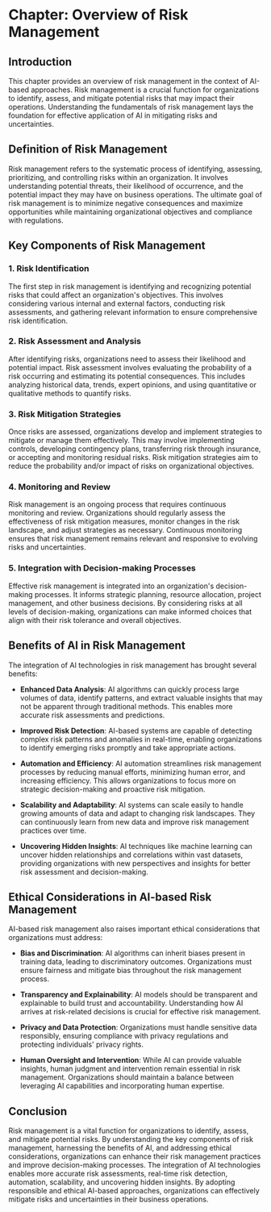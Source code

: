 Chapter: Overview of Risk Management
====================================

Introduction
------------

This chapter provides an overview of risk management in the context of AI-based approaches. Risk management is a crucial function for organizations to identify, assess, and mitigate potential risks that may impact their operations. Understanding the fundamentals of risk management lays the foundation for effective application of AI in mitigating risks and uncertainties.

Definition of Risk Management
-----------------------------

Risk management refers to the systematic process of identifying, assessing, prioritizing, and controlling risks within an organization. It involves understanding potential threats, their likelihood of occurrence, and the potential impact they may have on business operations. The ultimate goal of risk management is to minimize negative consequences and maximize opportunities while maintaining organizational objectives and compliance with regulations.

Key Components of Risk Management
---------------------------------

### 1. Risk Identification

The first step in risk management is identifying and recognizing potential risks that could affect an organization's objectives. This involves considering various internal and external factors, conducting risk assessments, and gathering relevant information to ensure comprehensive risk identification.

### 2. Risk Assessment and Analysis

After identifying risks, organizations need to assess their likelihood and potential impact. Risk assessment involves evaluating the probability of a risk occurring and estimating its potential consequences. This includes analyzing historical data, trends, expert opinions, and using quantitative or qualitative methods to quantify risks.

### 3. Risk Mitigation Strategies

Once risks are assessed, organizations develop and implement strategies to mitigate or manage them effectively. This may involve implementing controls, developing contingency plans, transferring risk through insurance, or accepting and monitoring residual risks. Risk mitigation strategies aim to reduce the probability and/or impact of risks on organizational objectives.

### 4. Monitoring and Review

Risk management is an ongoing process that requires continuous monitoring and review. Organizations should regularly assess the effectiveness of risk mitigation measures, monitor changes in the risk landscape, and adjust strategies as necessary. Continuous monitoring ensures that risk management remains relevant and responsive to evolving risks and uncertainties.

### 5. Integration with Decision-making Processes

Effective risk management is integrated into an organization's decision-making processes. It informs strategic planning, resource allocation, project management, and other business decisions. By considering risks at all levels of decision-making, organizations can make informed choices that align with their risk tolerance and overall objectives.

Benefits of AI in Risk Management
---------------------------------

The integration of AI technologies in risk management has brought several benefits:

* **Enhanced Data Analysis**: AI algorithms can quickly process large volumes of data, identify patterns, and extract valuable insights that may not be apparent through traditional methods. This enables more accurate risk assessments and predictions.

* **Improved Risk Detection**: AI-based systems are capable of detecting complex risk patterns and anomalies in real-time, enabling organizations to identify emerging risks promptly and take appropriate actions.

* **Automation and Efficiency**: AI automation streamlines risk management processes by reducing manual efforts, minimizing human error, and increasing efficiency. This allows organizations to focus more on strategic decision-making and proactive risk mitigation.

* **Scalability and Adaptability**: AI systems can scale easily to handle growing amounts of data and adapt to changing risk landscapes. They can continuously learn from new data and improve risk management practices over time.

* **Uncovering Hidden Insights**: AI techniques like machine learning can uncover hidden relationships and correlations within vast datasets, providing organizations with new perspectives and insights for better risk assessment and decision-making.

Ethical Considerations in AI-based Risk Management
--------------------------------------------------

AI-based risk management also raises important ethical considerations that organizations must address:

* **Bias and Discrimination**: AI algorithms can inherit biases present in training data, leading to discriminatory outcomes. Organizations must ensure fairness and mitigate bias throughout the risk management process.

* **Transparency and Explainability**: AI models should be transparent and explainable to build trust and accountability. Understanding how AI arrives at risk-related decisions is crucial for effective risk management.

* **Privacy and Data Protection**: Organizations must handle sensitive data responsibly, ensuring compliance with privacy regulations and protecting individuals' privacy rights.

* **Human Oversight and Intervention**: While AI can provide valuable insights, human judgment and intervention remain essential in risk management. Organizations should maintain a balance between leveraging AI capabilities and incorporating human expertise.

Conclusion
----------

Risk management is a vital function for organizations to identify, assess, and mitigate potential risks. By understanding the key components of risk management, harnessing the benefits of AI, and addressing ethical considerations, organizations can enhance their risk management practices and improve decision-making processes. The integration of AI technologies enables more accurate risk assessments, real-time risk detection, automation, scalability, and uncovering hidden insights. By adopting responsible and ethical AI-based approaches, organizations can effectively mitigate risks and uncertainties in their business operations.
